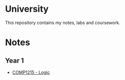 # University

This repository contains my notes, labs and coursework.

# Notes

## Year 1

- [COMP1215 - Logic](./notes/latex/comp1215-logic.tex)
